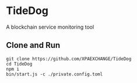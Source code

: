 # TideDog
A blockchain service monitoring tool

## Clone and Run
```shell
git clone https://github.com/XPAEXCHANGE/TideDog
cd TideDog
npm i
bin/start.js -c ./private.config.toml
```